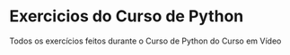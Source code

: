 # Exercicios do Curso de Python
 Todos os exercícios feitos durante o Curso de Python do Curso em Vídeo
